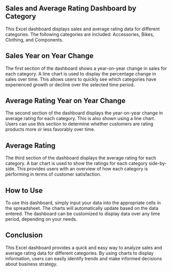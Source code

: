 <h2 style="margin-left:0px;">Sales and Average Rating Dashboard by Category</h2>
<p style="margin-left:0px;">This Excel dashboard displays sales and average rating data for different categories. The following categories are included: Accessories, Bikes, Clothing, and Components.</p>
<h2 style="margin-left:0px;">Sales Year on Year Change</h2>
<p style="margin-left:0px;">The first section of the dashboard shows a year-on-year change in sales for each category. A line chart is used to display the percentage change in sales over time. This allows users to quickly see which categories have experienced growth or decline over the selected time period.</p>
<h2 style="margin-left:0px;">Average Rating Year on Year Change</h2>
<p style="margin-left:0px;">The second section of the dashboard displays the year-on-year change in average rating for each category. This is also shown using a line chart.  Users can use this section to determine whether customers are rating products more or less favorably over time.</p>
<h2 style="margin-left:0px;">Average Rating</h2>
<p style="margin-left:0px;">The third section of the dashboard displays the average rating for each category. A bar chart is used to show the ratings for each category side-by-side. This provides users with an overview of how each category is performing in terms of customer satisfaction.</p>
<h2 style="margin-left:0px;">How to Use</h2>
<p style="margin-left:0px;">To use this dashboard, simply input your data into the appropriate cells in the spreadsheet. The charts will automatically update based on the data entered. The dashboard can be customized to display data over any time period, depending on your needs.</p>
<h2 style="margin-left:0px;">Conclusion</h2>
<p style="margin-left:0px;">This Excel dashboard provides a quick and easy way to analyze sales and average rating data for different categories. By using charts to display information, users can easily identify trends and make informed decisions about business strategy.</p>
